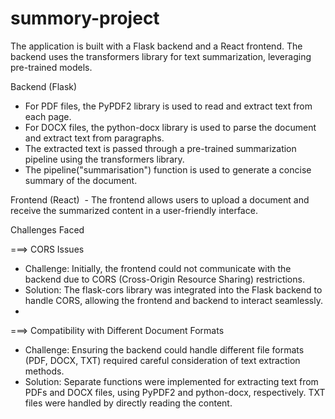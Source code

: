 # summory-project

The application is built with a Flask backend and a React frontend. The backend uses the transformers library for text summarization, leveraging pre-trained models.

Backend (Flask)
- For PDF files, the PyPDF2 library is used to read and extract text from each page.
- For DOCX files, the python-docx library is used to parse the document and extract text from paragraphs.
- The extracted text is passed through a pre-trained summarization pipeline using the transformers library.
- The pipeline("summarisation") function is used to generate a concise summary of the document.


Frontend (React)  - The frontend allows users to upload a document and receive the summarized content in a user-friendly interface.

Challenges Faced

  ===> CORS Issues
* Challenge: Initially, the frontend could not communicate with the backend due to CORS (Cross-Origin Resource Sharing) restrictions.
* Solution: The flask-cors library was integrated into the Flask backend to handle CORS, allowing the frontend and backend to interact seamlessly.
* 
 ===> Compatibility with Different Document Formats
* Challenge: Ensuring the backend could handle different file formats (PDF, DOCX, TXT) required careful consideration of text extraction methods.
* Solution: Separate functions were implemented for extracting text from PDFs and DOCX files, using PyPDF2 and python-docx, respectively. TXT files were handled by directly reading the content.
